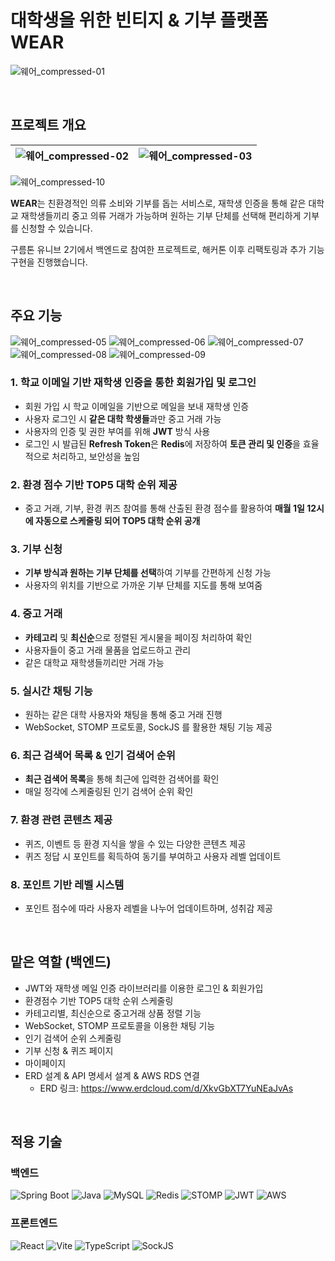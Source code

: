 # 대학생을 위한 빈티지 & 기부 플랫폼 WEAR

![웨어_compressed-01](https://github.com/mmije0ng/RaspberryProject/assets/127730905/8b7636f3-28d0-4013-88b5-2454eca164cd)

&nbsp;
## **프로젝트 개요**
| ![웨어_compressed-02](https://github.com/mmije0ng/RaspberryProject/assets/127730905/434b5882-eef3-49a3-a62c-b10b591f541a) |  ![웨어_compressed-03](https://github.com/mmije0ng/RaspberryProject/assets/127730905/0fa928ce-f9bc-4f9a-8de4-763d99b972ae) |
|---|---|

![웨어_compressed-10](https://github.com/mmije0ng/RaspberryProject/assets/127730905/93942cc0-9279-4d41-8c03-7d7f113775b8)

**WEAR**는 친환경적인 의류 소비와 기부를 돕는 서비스로, 재학생 인증을 통해 같은 대학교 재학생들끼리 중고 의류 거래가 가능하며 원하는 기부 단체를 선택해 편리하게 기부를 신청할 수 있습니다.

구름톤 유니브 2기에서 백엔드로 참여한 프로젝트로, 해커톤 이후 리팩토링과 추가 기능 구현을 진행했습니다.

&nbsp;
## 주요 기능

![웨어_compressed-05](https://github.com/mmije0ng/RaspberryProject/assets/127730905/058af71d-81e3-42a7-8a50-2ca24c07bf28)
![웨어_compressed-06](https://github.com/mmije0ng/RaspberryProject/assets/127730905/79ae7e95-a67a-4d4e-a184-c24cc51d7359)
![웨어_compressed-07](https://github.com/mmije0ng/RaspberryProject/assets/127730905/564b5bc1-9ec0-41ac-b289-7f2f60980523)
![웨어_compressed-08](https://github.com/mmije0ng/RaspberryProject/assets/127730905/e75fc22a-5735-41a6-8182-50eb69cb3270)
![웨어_compressed-09](https://github.com/mmije0ng/RaspberryProject/assets/127730905/e576b9c2-b36d-4512-98bb-d4dd9d6cf509)

### **1. 학교 이메일 기반 재학생 인증**을 통한 회원가입 및 로그인

- 회원 가입 시 학교 이메일을 기반으로 메일을 보내 재학생 인증
- 사용자 로그인 시 **같은 대학 학생들**과만 중고 거래 가능
- 사용자의 인증 및 권한 부여를 위해 **JWT** 방식 사용
- 로그인 시 발급된 **Refresh Token**은 **Redis**에 저장하여 **토큰 관리 및 인증**을 효율적으로 처리하고, 보안성을 높임

### **2. 환경 점수 기반 TOP5 대학 순위 제공**

- 중고 거래, 기부, 환경 퀴즈 참여를 통해 산출된 환경 점수를 활용하여 **매월 1일 12시에 자동으로 스케줄링 되어 TOP5 대학 순위 공개**

### **3. 기부 신청**

- **기부 방식과 원하는 기부 단체를 선택**하여 기부를 간편하게 신청 가능
- 사용자의 위치를 기반으로 가까운 기부 단체를 지도를 통해 보여줌

### **4. 중고 거래**

- **카테고리** 및 **최신순**으로 정렬된 게시물을 페이징 처리하여 확인
- 사용자들이 중고 거래 물품을 업로드하고 관리
- 같은 대학교 재학생들끼리만 거래 가능

### **5. 실시간 채팅 기능**

- 원하는 같은 대학 사용자와 채팅을 통해 중고 거래 진행
- WebSocket, STOMP 프로토콜, SockJS 를 활용한 채팅 기능 제공

### **6. 최근 검색어 목록 & 인기 검색어 순위**

- **최근 검색어 목록**을 통해 최근에 입력한 검색어를 확인
- 매일 정각에 스케줄링된 인기 검색어 순위 확인

### **7. 환경 관련 콘텐츠 제공**

- 퀴즈, 이벤트 등 환경 지식을 쌓을 수 있는 다양한 콘텐츠 제공
- 퀴즈 정답 시 포인트를 획득하여 동기를 부여하고 사용자 레벨 업데이트

### **8. 포인트 기반 레벨 시스템**

- 포인트 점수에 따라 사용자 레벨을 나누어 업데이트하며, 성취감 제공

&nbsp;
## 맡은 역할 (백엔드)

- JWT와 재학생 메일 인증 라이브러리를 이용한 로그인 & 회원가입
- 환경점수 기반 TOP5 대학 순위 스케줄링
- 카테고리별, 최신순으로 중고거래 상품 정렬 기능
- WebSocket, STOMP 프로토콜을 이용한 채팅 기능
- 인기 검색어 순위 스케줄링
- 기부 신청 & 퀴즈 페이지
- 마이페이지
- ERD 설계 & API 명세서 설계 & AWS RDS 연결
    - ERD 링크: https://www.erdcloud.com/d/XkvGbXT7YuNEaJvAs

&nbsp;
## 적용 기술

### 백엔드
![Spring Boot](https://img.shields.io/badge/SpringBoot-6DB33F?style=flat-square&logo=SpringBoot&logoColor=white)
![Java](https://img.shields.io/badge/Java-007396?style=flat-square&logo=OpenJDK&logoColor=white)
![MySQL](https://img.shields.io/badge/MySQL-4479A1?style=flat-square&logo=mysql&logoColor=white)
![Redis](https://img.shields.io/badge/Redis-DC382D?style=flat-square&logo=Redis&logoColor=white)
![STOMP](https://img.shields.io/badge/STOMP-000000?style=flat-square&logo=Protocol&logoColor=white)
![JWT](https://img.shields.io/badge/JWT-000000?style=flat-square&logo=JSONWebTokens&logoColor=white)
![AWS](https://img.shields.io/badge/AWS-232F3E?style=flat-square&logo=AmazonAWS&logoColor=white)

### 프론트엔드
![React](https://img.shields.io/badge/React-61DAFB?style=flat-square&logo=react&logoColor=black)
![Vite](https://img.shields.io/badge/Vite-646CFF?style=flat-square&logo=Vite&logoColor=white)
![TypeScript](https://img.shields.io/badge/TypeScript-007ACC?style=flat-square&logo=typescript&logoColor=white) 
![SockJS](https://img.shields.io/badge/SockJS-010101?style=flat-square&logo=SockJS&logoColor=white)
